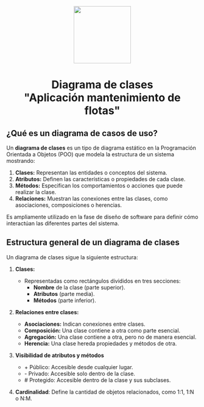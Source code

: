 <p align='center'>
  <img src='https://github.com/user-attachments/assets/899a06d7-01dd-4f33-b0cf-48b36b632b6f' height="150">
</p>

<h1 align='center'>
  Diagrama de clases
  <br>
  "Aplicación mantenimiento de flotas"
</h1>

## ¿Qué es un diagrama de casos de uso?

Un **diagrama de clases** es un tipo de diagrama estático en la Programación Orientada a Objetos (POO) que modela la estructura de un sistema mostrando:

  1. **Clases:** Representan las entidades o conceptos del sistema.<br>
  2. **Atributos:** Definen las características o propiedades de cada clase.<br>
  3. **Métodos:** Especifican los comportamientos o acciones que puede realizar la clase.<br>
  4. **Relaciones:** Muestran las conexiones entre las clases, como asociaciones, composiciones o herencias.<br>
  
Es ampliamente utilizado en la fase de diseño de software para definir cómo interactúan las diferentes partes del sistema.<br>

## Estructura general de un diagrama de clases
Un diagrama de clases sigue la siguiente estructura:

1. **Clases:**
   + Representadas como rectángulos divididos en tres secciones:
     + **Nombre** de la clase (parte superior).
     + **Atributos** (parte media).
     + **Métodos** (parte inferior).
       
2. **Relaciones entre clases:**
   + **Asociaciones:** Indican conexiones entre clases.
   + **Composición:** Una clase contiene a otra como parte esencial.
   + **Agregación:** Una clase contiene a otra, pero no de manera esencial.
   + **Herencia:** Una clase hereda propiedades y métodos de otra.
  
3. **Visibilidad de atributos y métodos**
   + \+ Público: Accesible desde cualquier lugar.
   + \- Privado: Accesible solo dentro de la clase.
   + \# Protegido: Accesible dentro de la clase y sus subclases.

4. **Cardinalidad**: Define la cantidad de objetos relacionados, como 1:1, 1:N o N:M.
